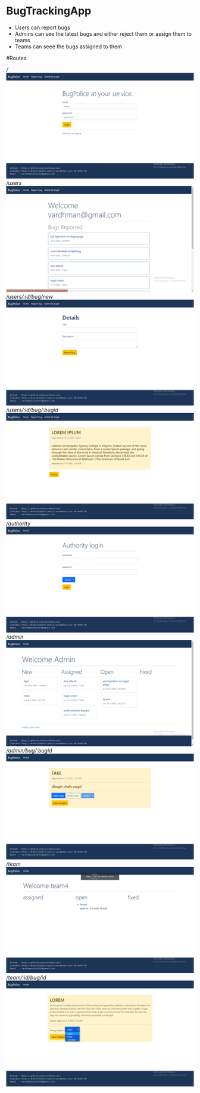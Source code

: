 # BugTrackingApp
* Users can report bugs
* Admins can see the latest bugs and either reject them or assign them to teams
* Teams can seee the bugs assigned to them 

#Routes

*/*
![Image](https://github.com/vardhmanJain/BugTrackingApp/blob/master/screenshots/Screenshot%20(117).png)
*/users*
![Image](https://github.com/vardhmanJain/BugTrackingApp/blob/master/screenshots/Screenshot%20(118).png)
*/users/:id/bug/new*
![Image](https://github.com/vardhmanJain/BugTrackingApp/blob/master/screenshots/Screenshot%20(119).png)
*/users/:id/bug/:bugid*
![Image](https://github.com/vardhmanJain/BugTrackingApp/blob/master/screenshots/Screenshot%20(120).png)
*/authority*
![Image](https://github.com/vardhmanJain/BugTrackingApp/blob/master/screenshots/Screenshot%20(121).png)
*/admin*
![Image](https://github.com/vardhmanJain/BugTrackingApp/blob/master/screenshots/Screenshot%20(122).png)
*/admin/bug/:bugid*
![Image](https://github.com/vardhmanJain/BugTrackingApp/blob/master/screenshots/Screenshot%20(123).png)
*/team*
![Image](https://github.com/vardhmanJain/BugTrackingApp/blob/master/screenshots/Screenshot%20(125).png)
*/team/:id/bug/id*
![Image](https://github.com/vardhmanJain/BugTrackingApp/blob/master/screenshots/Screenshot%20(127).png)



